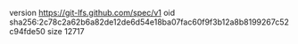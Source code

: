 version https://git-lfs.github.com/spec/v1
oid sha256:2c78c2a62b6a82de12de6d54e18ba07fac60f9f3b12a8b8199267c52c94fde50
size 12717
